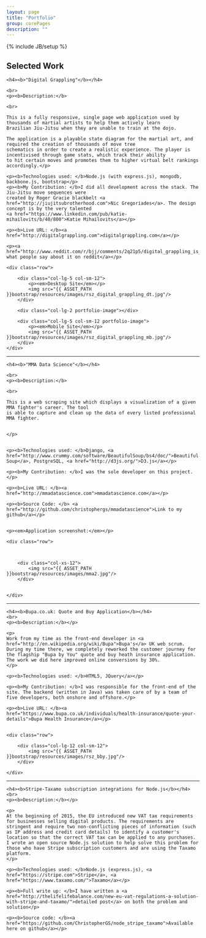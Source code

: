 ```yaml
---
layout: page
title: "Portfolio"
group: corePages
description: ""
---
```

{% include JB/setup %}

<h2>Selected Work</h2>

<section class="portfolio-piece">

	<h4><b>"Digital Grappling"</b></h4>

	<br>
	<p><b>Description:</b> 

	<br>

	This is a fully responsive, single page web application used by thousands of martial artists to help them actively learn
	Brazilian Jiu-Jitsu when they are unable to train at the dojo.

	The application is a playable state diagram for the martial art, and required the creation of thousands of move tree
	schematics in order to create a realistic experience. The player is incentivised through game stats, which track their ability
	to hit certain moves and promotes them to higher virtual belt rankings accordingly.</p>

	<p><b>Technologies used: </b>Node.js (with express.js), mongodb, backbone.js, bootstrap</p>
	<p><b>My Contribution: </b>I did all development across the stack. The Jiu-Jitsu move sequences were
	created by Roger Gracie blackbelt <a href="http://jiujitsubrotherhood.com">Nic Gregoriades</a>. The design concept is by the very talented
	<a href="https://www.linkedin.com/pub/katie-mihailovits/b/40/800">Katie Mihailovits</a></p>

	<p><b>Live URL: </b><a href="http://digitalgrappling.com">digitalgrappling.com</a></p>

	<p><a href="http://www.reddit.com/r/bjj/comments/2q21p5/digital_grappling_is_here/">Here's what people say about it on reddit</a></p>

	<div class="row">

		<div class="col-lg-5 col-sm-12">
			<p><em>Desktop Site</em></p>
			<img src="{{ ASSET_PATH }}bootstrap/resources/images/rsz_digital_grappling_dt.jpg"/>
		</div>

		<div class="col-lg-2 portfolio-image"></div>

		<div class="col-lg-5 col-sm-12 portfolio-image">
			<p><em>Mobile Site</em></p>
			<img src="{{ ASSET_PATH }}bootstrap/resources/images/rsz_digital_grappling_mb.jpg"/> 
		</div>
	</div>

</section>

<hr>

<section class="portfolio-piece">

	<h4><b>"MMA Data Science"</b></h4>

	<br>
	<p><b>Description:</b> 

	<br>

	This is a web scraping site which displays a visualization of a given MMA fighter's career. The tool
	is able to capture and clean up the data of every listed professional MMA fighter. 


	</p>


	<p><b>Technologies used: </b>Django, <a href="http://www.crummy.com/software/BeautifulSoup/bs4/doc/">Beautiful Soup</a>, PostgreSQL, <a href="http://d3js.org/">D3.js</a></p>

	<p><b>My Contribution: </b>I was the sole developer on this project.</p>

	<p><b>Live URL: </b><a href="http://mmadatascience.com">mmadatascience.com</a></p>

	<p><b>Source Code: </b> <a href="http://github.com/christophergs/mmadatascience">Link to my github</a></p>


	<p><em>Application screenshot:</em></p>
	
	<div class="row">



		<div class="col-xs-12">
			<img src="{{ ASSET_PATH }}bootstrap/resources/images/mma2.jpg"/>
		</div>


	</div>

</section>

<hr>

<section class="portfolio-piece">

	<h4><b>Bupa.co.uk: Quote and Buy Application</b></h4>
	<br>
	<p><b>Description:</b></p> 

	<p>
	Work from my time as the front-end developer in <a href="http://en.wikipedia.org/wiki/Bupa">Bupa's</a> UK web scrum. During my time there, we completely reworked the customer journey for the flagship "Bupa by You" quote and buy heath insurance application. The work we did here improved online conversions by 30%.
	</p>

	<p><b>Technologies used: </b>HTML5, JQuery</a></p>

	<p><b>My Contribution: </b>I was responsible for the front-end of the site. The backend (written in Java) was taken care of by a team of five developers, both onshore and offshore.</p>

	<p><b>Live URL: </b><a href="https://www.bupa.co.uk/individuals/health-insurance/quote-your-details">Bupa Health Insurance</a></p>


	<div class="row">

		<div class="col-lg-12 col-sm-12">
			<img src="{{ ASSET_PATH }}bootstrap/resources/images/rsz_bby.jpg"/>
		</div>

	</div>

</section>

<hr>

<section class="portfolio-piece">

	<h4><b>Stripe-Taxamo subscription integrations for Node.js</b></h4>
	<br>
	<p><b>Description:</b></p> 

	<p>
	At the beginning of 2015, the EU introduced new VAT tax requirements for businesses selling digital products. The requirements are stringent and require two non-conflicting pieces of information (such as IP address and credit card details) to identify a customer's location so that the correct VAT tax can be applied to any purchases. I wrote an open source Node.js solution to help solve this problem for those who have Stripe subscription customers and are using the Taxamo platform.
	</p>

	<p><b>Technologies used: </b>Node.js (express.js), <a href="https://stripe.com">Stripe</a>, <a href="https://www.taxamo.com/">Taxamo</a></p>

	<p><b>Full write up: </b>I have written a <a href="http://thelifelifebalance.com/new-eu-vat-regulations-a-solution-with-stripe-and-taxamo/">detailed post</a> on both the problem and solution</p>

	<p><b>Source code: </b><a href="https://github.com/ChristopherGS/node_stripe_taxamo">Available here on github</a></p>


</section>
